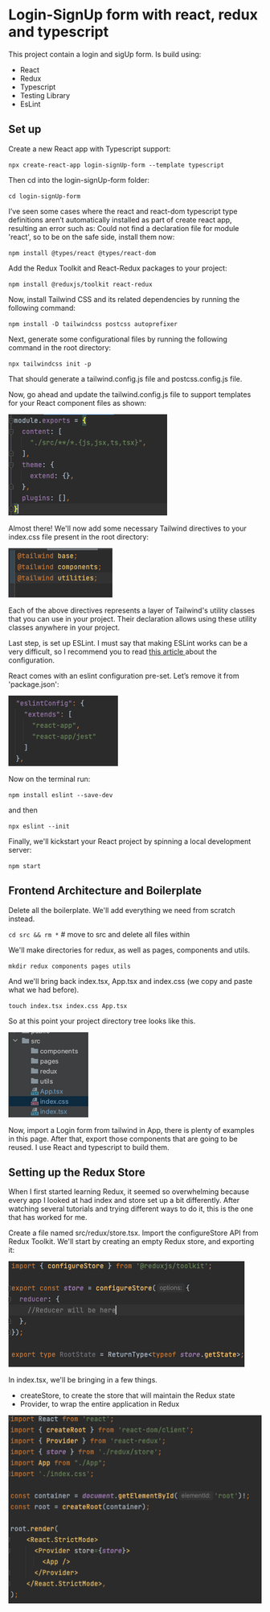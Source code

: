 # Login-SignUp form with react, redux and typescript

This project contain a login and sigUp form. Is build using:
- React
- Redux
- Typescript
- Testing Library
- EsLint

## Set up

Create a new React app with Typescript support:

`npx create-react-app login-signUp-form --template typescript`

Then cd into the login-signUp-form folder:

`cd login-signUp-form`

I’ve seen some cases where the react and react-dom typescript type definitions aren’t automatically installed as part of create react app, resulting an error such as: Could not find a declaration file for module 'react', so to be on the safe side, install them now:

`npm install @types/react @types/react-dom`

Add the Redux Toolkit and React-Redux packages to your project:

`npm install @reduxjs/toolkit react-redux`

Now, install Tailwind CSS and its related dependencies by running the following command:

`npm install -D tailwindcss postcss autoprefixer`

Next, generate some configurational files by running the following command in the root directory:

`npx tailwindcss init -p`

That should generate a tailwind.config.js file and postcss.config.js file.

Now, go ahead and update the tailwind.config.js file to support templates for your React component files as shown:

![img_1.png](images/tailwindConfig.png)

Almost there! We'll now add some necessary Tailwind directives to your index.css file present in the root directory:

![img_2.png](images/indexCss.png)

Each of the above directives represents a layer of Tailwind's utility classes that you can use in your project. Their declaration allows using these utility classes anywhere in your project.

Last step, is set up ESLint. I must say that making ESLint works can be a very difficult, so I recommend you to read [this article ](https://andrebnassis.medium.com/setting-eslint-on-a-react-typescript-project-2021-1190a43ffba)about the configuration.

React comes with an eslint configuration pre-set. Let’s remove it from 'package.json':

![img.png](images/ESlint.png)

Now on the terminal run:

`npm install eslint --save-dev`

and then

`npx eslint --init`

Finally, we'll kickstart your React project by spinning a local development server:

`npm start`

## Frontend Architecture and Boilerplate

Delete all the boilerplate. We'll add everything we need from scratch instead. 

`cd src && rm *` # move to src and delete all files within

We'll make directories for redux, as well as pages, components and utils.

`mkdir redux components pages utils`

And we'll bring back index.tsx, App.tsx and index.css (we copy and paste what we had before).

`touch index.tsx index.css App.tsx`

So at this point your project directory tree looks like this.

![img_3.png](images/projectDirectory.png)

Now, import a Login form from tailwind in App, there is plenty of examples in this page. After that, export those components that are going to be reused.
I use React and typescript to build them. 

## Setting up the Redux Store

When I first started learning Redux, it seemed so overwhelming because every app I looked at had index and store set up a bit differently.
After watching several tutorials and trying different ways to do it, this is the one that has worked for me.

Create a file named src/redux/store.tsx. Import the configureStore API from Redux Toolkit. We'll start by creating an empty Redux store, and exporting it:

![img.png](images/store.png)

In index.tsx, we'll be bringing in a few things.

* createStore, to create the store that will maintain the Redux state
* Provider, to wrap the entire application in Redux

![img.png](images/index.png)







